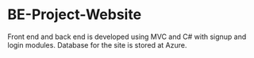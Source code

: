 # BE-Project-Website
Front end and back end is developed using MVC and C# with signup and login modules. Database for the site is stored at Azure.
